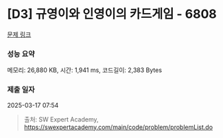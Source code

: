 # [D3] 규영이와 인영이의 카드게임 - 6808 

[문제 링크](https://swexpertacademy.com/main/code/problem/problemDetail.do?contestProbId=AWgv9va6HnkDFAW0) 

### 성능 요약

메모리: 26,880 KB, 시간: 1,941 ms, 코드길이: 2,383 Bytes

### 제출 일자

2025-03-17 07:54



> 출처: SW Expert Academy, https://swexpertacademy.com/main/code/problem/problemList.do
